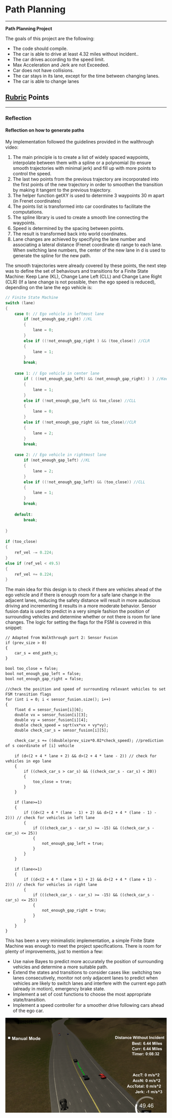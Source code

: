#  Path Planning

---

**Path Planning Project**

The goals of this project are the following:

* The code should compile.
* The car is able to drive at least 4.32 miles without incident..
* The car drives according to the speed limit.
* Max Acceleration and Jerk are not Exceeded.
* Car does not have collisions.
* The car stays in its lane, except for the time between changing lanes.
* The car is able to change lanes

[//]: # (Image References)
[image1]: ./Success.png

## [Rubric](https://review.udacity.com/#!/rubrics/1020/view) Points


---

### Reflection

#### Reflection on how to generate paths


My implementation followed the guidelines provided in the walthrough video:

1. The main principle is to create a list of widely spaced waypoints, interpolate between them with a spline or a polynomial (to ensure smooth trajectories with minimal jerk) and fill up with more points to control the speed.
2. The last two points from the previous trajectory are incorporated into the first points of the new trajectory in order to smoothen the transition by making it tangent to the previous trajectory.
3. The helper function getXY is used to determine 3 waypoints 30 m apart  (in Frenet coordinates)
4. The points list is transformed into car coordinates to facilitate the computations.
5. The spline library is used to create a smooth line connecting the waypoints.
6. Speed is determined by the spacing between points.
7. The result is transformed back into world coordinates.
8. Lane changes are achieved by specifying the lane number and associating a lateral distance (Frenet coordinate d) range to each lane. When switching lane numbers, the center of the new lane in d is used to generate the spline for the new path.

The smooth trajectories were already covered by these points, the next step was to define the set of behaviours and transitions for a Finite State Machine: Keep Lane (KL), Change Lane Left (CLL) and Change Lane Right (CLR) (If a lane change is not possible, then the ego speed is reduced), depending on the lane the ego vehicle is:

```C++
// Finite State Machine 
switch (lane)
{
	case 0: // Ego vehicle in leftmost lane
		if (not_enough_gap_right) //KL
		{
			lane = 0; 
		}
		else if ((!not_enough_gap_right ) && (too_close)) //CLR
		{
			lane = 1;
		}
		break;

	case 1: // Ego vehicle in center lane			
		if ( ((not_enough_gap_left) && (not_enough_gap_right) ) ) //Keep Lane
		{
			lane = 1; 
		}
		else if (!not_enough_gap_left && too_close) //CLL
		{
			lane = 0;
		}
		else if (!not_enough_gap_right && too_close)//CLR
		{
			lane = 2;
		}
		break;

	case 2: // Ego vehicle in rightmost lane
		if (not_enough_gap_left) //KL
		{
			lane = 2;
		}
		else if ((!not_enough_gap_left) && (too_close)) //CLL
		{
			lane = 1;
		}
		break;

	default:
		break;

}

if (too_close)
{
	ref_vel -= 0.224;
}
else if (ref_vel < 49.5) 
{
	ref_vel += 0.224;		
}
```

The main idea for this design is to check if there are vehicles ahead of the ego vehicle and if there is enough room for a safe lane change in the adjacent lanes, reducing the safety distance will result in more audacious driving and incrementing it results in a more moderate behavior. Sensor fusion data is used to predict in a very simple fashion the position of surrounding vehicles and determine whether or not there is room for lane changes. The logic for setting the flags for the FSM is covered in this snippet:

```
// Adapted from Walkthrough part 2: Sensor Fusion
if (prev_size > 0) 
{
	car_s = end_path_s;
}

bool too_close = false;
bool not_enough_gap_left = false;
bool not_enough_gap_right = false;

//check the position and speed of surrounding relevant vehicles to set FSM transition flags
for (int i = 0; i < sensor_fusion.size(); i++)
{
	float d = sensor_fusion[i][6];
	double vx = sensor_fusion[i][3];
	double vy = sensor_fusion[i][4];
	double check_speed = sqrt(vx*vx + vy*vy);
	double check_car_s = sensor_fusion[i][5];

	check_car_s += ((double)prev_size*0.02*check_speed); //prediction of s coordinate of [i] vehicle

	if (d<(2 + 4 * lane + 2) && d>(2 + 4 * lane - 2)) // check for vehicles in ego lane
	{
		if ((check_car_s > car_s) && ((check_car_s - car_s) < 20))
		{
			too_close = true;					
		}
	}

	if (lane>=1) 
	{
		if ((d<(2 + 4 * (lane - 1) + 2) && d>(2 + 4 * (lane - 1) - 2))) // check for vehicles in left lane
		{
			if (((check_car_s - car_s) >= -15) && ((check_car_s - car_s) <= 25))
			{
				not_enough_gap_left = true;
			}
		}
	}

	if (lane<=1)
	{
		if ((d<(2 + 4 * (lane + 1) + 2) && d>(2 + 4 * (lane + 1) - 2))) // check for vehicles in right lane
		{
			if (((check_car_s - car_s) >= -15) && ((check_car_s - car_s) <= 25))
			{
				not_enough_gap_right = true;
			}
		}
	}
}

```

 This has been a very minimalistic implementation, a simple Finite State Machine was enough to meet the project specifications. There is room for plenty of improvements, just to mention a few:
 
* Use naive Bayes to predict more accurately the position of surrounding vehicles and determine a more suitable path.
* Extend the states and transitions to consider cases like: switching two lanes consecutively, monitor not only adjacent lanes to predict when vehicles are likely to switch lanes and interfere with the current ego path (already in motion), emergency brake state.
* Implement a set of cost functions to choose the most appropriate state/transition.
* Implement a speed controller for a smoother drive following cars ahead of the ego car.

![alt text][image1]








